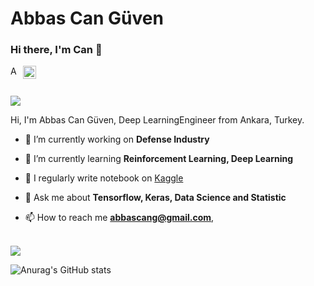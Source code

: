 # Abbas Can Güven



### Hi there, I'm Can 👋  

</a>
<a href="https://www.linkedin.com/in/abbascanguven/">
  <img align="left" alt="Anurag Hazra | Twitter" width="17px " src="https://i.stack.imgur.com/gVE0j.png" />
</a>

<a href="https://twitter.com/abbascanguven">
  <img align="left" alt="Anurag's Discord" width="21px" src="https://www.freepnglogos.com/uploads/twitter-logo-png/twitter-logo-vector-png-clipart-1.png" />
</a>

<br />
<br />

![](https://komarev.com/ghpvc/?username=your-github-abbascanguven)


Hi, I'm Abbas Can Güven, Deep LearningEngineer from Ankara, Turkey.

- 🔭 I’m currently working on **Defense Industry**

- 🌱 I’m currently learning **Reinforcement Learning, Deep Learning**

- 📝 I regularly write notebook on [Kaggle](https://www.kaggle.com/abbascanguven)

- 💬 Ask me about **Tensorflow, Keras, Data Science and Statistic**

- 📫 How to reach me **abbascang@gmail.com**,  
<br />

</a>
<a href="https://github.com/anuraghazra/github-readme-stats">
  <!-- Change the `github-readme-stats.anuraghazra1.vercel.app` to `github-readme-stats.vercel.app`  -->
  <img align="center" src="https://github-readme-stats.anuraghazra1.vercel.app/api/top-langs/?username=abbascanguven&layout=compact&theme=material-palenight" />
</a>

<br />

![Anurag's GitHub stats](https://github-readme-stats.vercel.app/api?username=abbascanguven&show_icons=true&theme=material-palenight)






<!--
**abbascanguven/abbascanguven** is a ✨ _special_ ✨ repository because its `README.md` (this file) appears on your GitHub profile.

Here are some ideas to get you started:

- 🔭 I’m currently working on ...
- 🌱 I’m currently learning ...
- 👯 I’m looking to collaborate on ...
- 🤔 I’m looking for help with ...
- 💬 Ask me about ...
- 📫 How to reach me: ...
- 😄 Pronouns: ...
- ⚡ Fun fact: ...
-->
